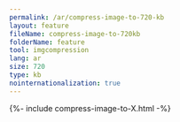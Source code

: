 ```yaml
---
permalink: /ar/compress-image-to-720-kb
layout: feature
fileName: compress-image-to-720kb
folderName: feature
tool: imgcompression
lang: ar
size: 720
type: kb
nointernationalization: true
---
```

{%- include compress-image-to-X.html -%}
      